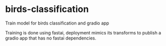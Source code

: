 # birds-classification

Train model for birds classification and gradio app

Training is done using fastai, deployment mimics its transforms to publish a gradio app that has no fastai dependencies.
